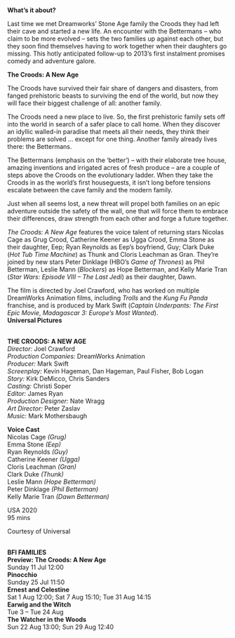 

**What’s it about?**

Last time we met Dreamworks’ Stone Age family the Croods they had left their cave and started a new life. An encounter with the Bettermans – who claim to be more evolved – sets the two families up against each other, but they soon find themselves having to work together when their daughters go missing. This hotly anticipated follow-up to 2013’s first instalment promises comedy and adventure galore.



**The Croods: A New Age**

The Croods have survived their fair share of dangers and disasters, from fanged prehistoric beasts to surviving the end of the world, but now they will face their biggest challenge of all: another family.

The Croods need a new place to live. So, the first prehistoric family sets off into the world in search of a safer place to call home. When they discover an idyllic walled-in paradise that meets all their needs, they think their problems are solved … except for one thing. Another family already lives there: the Bettermans.

The Bettermans (emphasis on the ‘better’) – with their elaborate tree house, amazing inventions and irrigated acres of fresh produce – are a couple of steps above the Croods on the evolutionary ladder.  When they take the Croods in as the world’s first houseguests, it isn’t long before tensions escalate between the cave family and the modern family.

Just when all seems lost, a new threat will propel both families on an epic adventure outside the safety of the wall, one that will force them to embrace their differences, draw strength from each other and forge a future together.

_The Croods: A New Age_ features the voice talent of returning stars Nicolas Cage as Grug Crood,  Catherine Keener as Ugga Crood, Emma Stone as their daughter, Eep; Ryan Reynolds as Eep’s boyfriend, Guy; Clark Duke (_Hot Tub Time Machine_) as Thunk and Cloris Leachman as Gran. They’re joined by new stars Peter Dinklage (HBO’s _Game of Thrones_) as Phil Betterman, Leslie Mann (_Blockers_) as Hope Betterman, and Kelly Marie Tran (_Star Wars: Episode VIII – The Last Jedi_) as their daughter, Dawn.

The film is directed by Joel Crawford, who has worked on multiple DreamWorks Animation films, including _Trolls_ and the _Kung Fu Panda_ franchise, and is produced by Mark Swift (_Captain Underpants: The First Epic Movie_, _Madagascar 3: Europe’s Most Wanted_).  
**Universal Pictures**
<br><br>


**THE CROODS: A NEW AGE**<br>
_Director:_ Joel Crawford<br>
_Production Companies:_ DreamWorks Animation<br>
_Producer:_ Mark Swift<br>
_Screenplay:_ Kevin Hageman, Dan Hageman,  Paul Fisher, Bob Logan<br>
_Story:_ Kirk DeMicco, Chris Sanders<br>
_Casting:_ Christi Soper<br>
_Editor:_ James Ryan<br>
_Production Designer:_ Nate Wragg<br>
_Art Director:_ Peter Zaslav<br>
_Music:_ Mark Mothersbaugh<br>

**Voice Cast**<br>
Nicolas Cage _(Grug)_<br>
Emma Stone _(Eep)_<br>
Ryan Reynolds _(Guy)_<br>
Catherine Keener _(Ugga)_<br>
Cloris Leachman _(Gran)_<br>
Clark Duke _(Thunk)_<br>
Leslie Mann _(Hope Betterman)_<br>
Peter Dinklage _(Phil Betterman)_<br>
Kelly Marie Tran _(Dawn Betterman)_<br>

USA 2020<br>
95 mins

Courtesy of Universal
<br><br>


**BFI FAMILIES**<br>
**Preview: The Croods: A New Age**<br>
Sunday 11 Jul 12:00<br>
**Pinocchio**<br>
Sunday 25 Jul 11:50<br>
**Ernest and Celestine**<br>
Sat 1 Aug 12:00; Sat 7 Aug 15:10; Tue 31 Aug 14:15<br>
**Earwig and the Witch**<br>
Tue 3 – Tue 24 Aug<br>
**The Watcher in the Woods**<br>
Sun 22 Aug 13:00; Sun 29 Aug 12:40<br>
<br>
<!--stackedit_data:
eyJoaXN0b3J5IjpbMTQ3MjAwNDM1OV19
-->